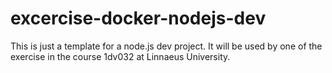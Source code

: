 # excercise-docker-nodejs-dev

This is just a template for a node.js dev project. It will be used by one of the exercise in the course 1dv032 at Linnaeus University.

